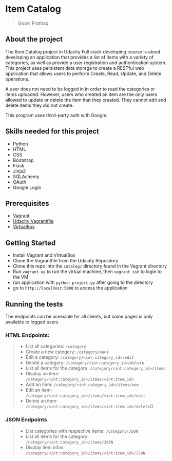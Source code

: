 # Item Catalog

> Gowri Prathap

## About the project

The Item Catalog project in Udacity Full stack developing course is about developing an application that provides a list of items with a variety of categories, as well as provide a user registration and authentication system. This project uses persistent data storage to create a RESTful web application that allows users to perform Create, Read, Update, and Delete operations.

A user does not need to be logged in in order to read the categories or items uploaded. However, users who created an item are the only users allowed to update or delete the item that they created. They cannot edit and delete items they did not create.

This program uses third-party auth with Google.


## Skills needed for this project
- Python
- HTML
- CSS
- Bootstrap
- Flask
- Jinja2
- SQLAchemy
- OAuth
- Google Login

## Prerequisites
- [Vagrant](https://www.vagrantup.com/)
- [Udacity Vagrantfile](https://github.com/udacity/fullstack-nanodegree-vm)
- [VirtualBox](https://www.virtualbox.org/wiki/Downloads)

## Getting Started

- Install Vagrant and VirtualBox
- Clone the Vagrantfile from the Udacity Repository
- Clone this repo into the `catalog/` directory found in the Vagrant directory
- Run `vagrant up` to run the virtual machine, then `vagrant ssh` to login to the VM
- run application with `python project.py` after going to the directory
- go to `http://localhost:5000` to access the application


## Running the tests

The endpoints can be acessible for all clients, but some pages is only available to logged users

### HTML Endpoints:

> * List all categories: `/category`
> * Create a new category: `/category/news`
> * Edit a category:     `/category/<int:category_id>/edit`
> * Delete a category: `/category/<int:category_id>/delete`
> * List all items for the category:
> `/category/<int:category_id>/items`
> * Display an item:
> `/category/<int:category_id>/items/<int:item_id>`
> * Add an item: `/category/<int:category_id>/items/new`
> * Edit an item:
> `/category/<int:category_id>/items/<int:item_id>/edit`
> * Delete an item:
> `/category/<int:category_id>/items/<int:item_id>/delete`O

### JSON Endpoints

> * List categories with respective items: `/category/JSON`
> * List all items for the category: `/category/<int:category_id>/items/JSON`
> * Display item infos: `/category/<int:category_id>/items/<int:item_id>/JSON`
